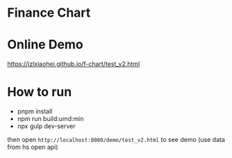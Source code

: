 # Finance Chart

# Online Demo
https://jzlxiaohei.github.io/f-chart/test_v2.html

# How to run

- pnpm install
- npm run build:umd:min
- npx gulp dev-server

then open `http://localhost:8080/demo/test_v2.html` to see demo
(use data from hs open api)